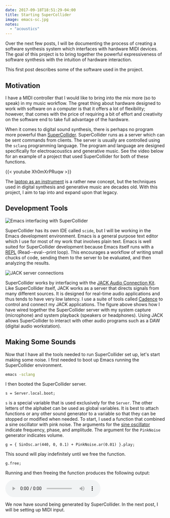 ```yaml
---
date: 2017-09-18T18:51:29-04:00
title: Starting SuperCollider
image: emacs-sc.jpg
notes: 
  - "acoustics"
---
```


Over the next few posts, I will be documenting the process of creating
a software synthesis system which interfaces with hardware MIDI
devices. The goal of this project is to bring together the powerful
expressiveness of software synthesis with the intuition of hardware
interaction.

This first post describes some of the software used in the
project.

Motivation
----------

I have a MIDI controller that I would like to bring into the mix more
(so to speak) in my music workflow. The great thing about hardware
designed to work with software on a computer is that it offers a lot
of flexibility; however, that comes with the price of requiring a bit
of effort and creativity on the software end to take full advantage of
the hardware.

When it comes to digital sound synthesis, there is perhaps no program
more powerful than [SuperCollider](http://supercollider.github.io/).
SuperCollider runs as a server which can be sent commands from
clients. The server is usually are controlled using the `sclang`
programming language. The program and language are designed specifically
for electroacoustics and generative music. See the video below for an
example of a project that used SuperCollider for both of these functions.

{{< youtube Xh0mXrPRuqw >}}

The
[laptop as an instrument](https://www.jstor.org/stable/42578951?seq=1)
is a rather new concept, but the techniques used in digital synthesis
and generative music are decades old. With this project, I aim to tap
into and expand upon that legacy.

Development Tools
-----------------

![Emacs interfacing with SuperCollider](/images/emacs-sc.jpg)

SuperCollider has its own IDE called `scide`, but I will be working in
the Emacs development environment. Emacs is a general purpose text
editor which I use for most of my work that involves plain text.
Emacs is well suited for SuperCollider development because Emacs
itself runs with
a
[REPL](https://en.wikipedia.org/wiki/Read%E2%80%93eval%E2%80%93print_loop) (Read--eval--print
loop). This encourages a workflow of writing small chucks of code,
sending them to the server to be evaluated, and then analyzing the
results.

![JACK server connections](/images/jack-cadence.jpg)

SuperCollider works by interfacing with
the [JACK Audio Connection Kit](http://jackaudio.org/). Like
SuperCollider itself, JACK works as a server that directs signals from
many different sources. It is designed for real-time audio
applications and thus tends to have very low latency. I use a suite of
tools
called [Cadence](http://kxstudio.linuxaudio.org/Applications:Cadence)
to control and connect my JACK applications. The figure above shows
how I have wired together the SuperCollider server with my system
capture (microphone) and system playback (speakers or headphones).
Using JACK allows SuperCollider to interact with other audio
programs such as a DAW (digital audio workstation).

Making Some Sounds
------------------

Now that I have all the tools needed to run SuperCollider set up,
let's start making some noise. I first needed to boot up Emacs running
the SuperCollider environment.

```sh
emacs -sclang
```

I then booted the SuperCollider server.

```sc
s = Server.local.boot;
```

`s` is a special variable that is used exclusively for the `Server`.
The other letters of the alphabet can be used as global variables.  It
is best to attach functions or any other sound generator to a variable
so that they can be stopped or modified when needed. To start, I used
a function that combined a sine oscillator with pink noise. The
arguments for
the [sine oscillator](http://doc.sccode.org/Classes/SinOsc.html)
indicate frequency, phase, and amplitude. The argument for the
`PinkNoise` generator indicates volume.

```sc
g = { SinOsc.ar(440, 0, 0.1) + PinkNoise.ar(0.01) }.play;
```

This sound will play indefinitely until we free the function.

```
g.free;
```

Running and then freeing the function produces the following output:

<script>
var Oscilloscope=function(){"use strict";var t=function(t,i){if(void 0===i&&(i={}),!(t instanceof window.AudioNode))throw new Error("Oscilloscope source must be an AudioNode");t instanceof window.AnalyserNode?this.analyser=t:(this.analyser=t.context.createAnalyser(),t.connect(this.analyser)),i.fftSize&&(this.analyser.fftSize=i.fftSize),this.timeDomain=new Uint8Array(this.analyser.frequencyBinCount),this.drawRequest=0};return t.prototype.animate=function(t,i,e,a,n){var s=this;if(this.drawRequest)throw new Error("Oscilloscope animation is already running");this.ctx=t;var o=function(){t.clearRect(0,0,t.canvas.width,t.canvas.height),s.draw(t,i,e,a,n),s.drawRequest=window.requestAnimationFrame(o)};o()},t.prototype.stop=function(){window.cancelAnimationFrame(this.drawRequest),this.drawRequest=0,this.ctx.clearRect(0,0,this.ctx.canvas.width,this.ctx.canvas.height)},t.prototype.draw=function(t,i,e,a,n){var s=this;i=i||0,e=e||0,a=a||t.canvas.width-i,n=n||t.canvas.height-e,this.analyser.getByteTimeDomainData(this.timeDomain);var o=a/this.timeDomain.length;t.beginPath();for(var r=0;r<this.timeDomain.length;r+=2){var c=i+r*o,h=e+n*(s.timeDomain[r]/256);t.lineTo(c,h)}t.stroke()},t}();
</script>



<audio src="/audio/startingsc.mp3" controls id="sinaudio">
</audio>
<style>
canvas {
  width: 100%;
  height: 100px;
}
</style>

<script>
var audioContext = new window.AudioContext()
var canvas = document.createElement('canvas')
// setup audio element
var audioElement = document.getElementById('sinaudio')
audioElement.before(canvas)
// create source from html5 audio element
var source = audioContext.createMediaElementSource(audioElement)
// attach oscilloscope
var scope = new Oscilloscope(source)
// reconnect audio output to speakers
source.connect(audioContext.destination)
// customize drawing options
var ctx = canvas.getContext('2d')
ctx.lineWidth = 2
ctx.strokeStyle = '#000'
// start default animation loop
scope.animate(ctx)
</script>

We now have sound being generated by SuperCollider. In the
next post, I will be setting up MIDI input.
